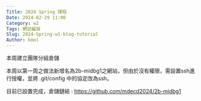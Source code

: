 ```yaml
---
Title: 2024 Spring 課程
Date: 2024-02-29 11:00
Category: w2
Tags: 網誌編寫
Slug: 2024-Spring-w1-blog-tutorial
Author: kmol
---
```


本周建立團隊分組倉儲

<!-- PELICAN_END_SUMMARY -->

  本周以第一周之做法新增名為2b-midbg1之網站，但由於沒有權限，需設置ssh進行授權，並將 .git/config 中的協定改為ssh。

  目前已設置完成，倉儲鏈結 : <https://github.com/mdecd2024/2b-midbg1>
